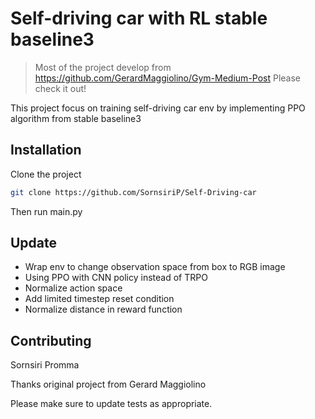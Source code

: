# Self-driving car with RL stable baseline3
>Most of the project develop from https://github.com/GerardMaggiolino/Gym-Medium-Post 
Please check it out!

This project focus on training self-driving car env by implementing PPO algorithm from stable baseline3

## Installation

Clone the project 
```bash
git clone https://github.com/SornsiriP/Self-Driving-car
```
Then run main.py

## Update
- Wrap env to change observation space from box to RGB image
- Using PPO with CNN policy instead of TRPO
- Normalize action space
- Add limited timestep reset condition
- Normalize distance in reward function

## Contributing
Sornsiri Promma

Thanks original project from Gerard Maggiolino

Please make sure to update tests as appropriate.

